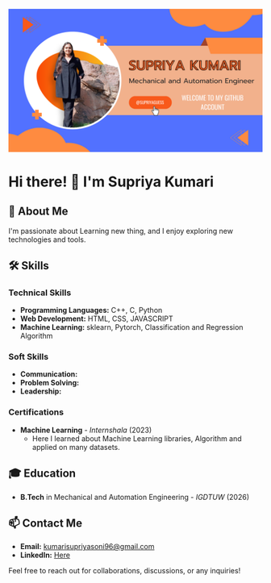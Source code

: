 <!-- Add your banner image or logo here -->
![@supriyaguess](https://raw.githubusercontent.com/supriyaguess/supriyaguess/main/supriya-profile.png)



# Hi there! 👋 I'm Supriya Kumari

## 🚀 About Me
I'm passionate about Learning new thing, and I enjoy exploring new technologies and tools.

## 🛠️ Skills
### Technical Skills
- **Programming Languages:** C++, C, Python
- **Web Development:** HTML, CSS, JAVASCRIPT
- **Machine Learning:** sklearn, Pytorch, Classification and Regression Algorithm

### Soft Skills
- **Communication:**
- **Problem Solving:**
- **Leadership:** 


### Certifications
- **Machine Learning** - *Internshala* (2023)
  - Here I learned about Machine Learning libraries, Algorithm and applied on many datasets.

## 🎓 Education
- **B.Tech** in Mechanical and Automation Engineering - *IGDTUW* (2026)



## 📫 Contact Me
- **Email:** kumarisupriyasoni96@gmail.com
- **LinkedIn:** [Here](https://www.linkedin.com/in/supriya-kumari-5a3018257)


Feel free to reach out for collaborations, discussions, or any inquiries!
